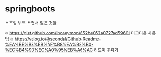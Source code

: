 # springboots
스프링 부트 쓰면서 알은 것들

:fire: https://gist.github.com/ihoneymon/652be052a0727ad59601 마크다운 사용법 
:fire: https://velog.io/@seondal/Github-Readme-%EA%BE%B8%EB%AF%B8%EA%B8%B0-%EC%B4%9D%EC%A0%95%EB%A6%AC 리드미 꾸미기 
